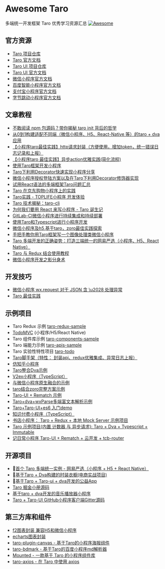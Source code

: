 # Awesome Taro

多端统一开发框架 Taro 优秀学习资源汇总 [![Awesome](https://awesome.re/badge-flat.svg)](https://awesome.re)

## 官方资源

- [Taro 项目仓库](https://github.com/NervJS/taro)
- [Taro 官方文档](http://nervjs.github.io/taro)
- [Taro UI 项目仓库](https://github.com/NervJS/taro-ui)
- [Taro UI 官方文档](https://taro-ui.aotu.io)
- [微信小程序官方文档](https://developers.weixin.qq.com/miniprogram/dev/)
- [百度智能小程序官方文档](https://smartprogram.baidu.com/docs/introduction/register/index.html)
- [支付宝小程序官方文档](https://docs.alipay.com/mini/developer/getting-started)
- [字节跳动小程序官方文档](https://microapp.bytedance.com/)

## 文章教程

* [不敢阅读 npm 包源码？带你揭秘 taro init 背后的哲学](https://juejin.im/post/5c21f4e5f265da61117a54a0)
* [从0到1构建适配不同端（微信小程序、H5、React-Native 等）的taro + dva应用](https://juejin.im/post/5bb1766d5188255c3272cdd0)
* [【小程序taro最佳实践】http请求封装（方便使用，增加token，统一错误日志记录和上报）](https://segmentfault.com/a/1190000016533592)
* [【小程序taro 最佳实践】异步action优雅实践(简化流程)](https://segmentfault.com/a/1190000016534001)
* [使用Taro框架开发小程序](https://juejin.im/post/5ba0a53af265da0ab5037234)
* [Taro下利用Decorator快速实现小程序分享](https://juejin.im/post/5b99da5d5188255c6f1e084e)
* [微信小程序授权登陆方案以及在Taro下利用Decorator修饰器实现](https://juejin.im/post/5b97a762e51d450e9649a8fd)
* [试用React语法的多端框架Taro问题汇总](https://segmentfault.com/a/1190000016247153)
* [Taro 在京东购物小程序上的实践](https://juejin.im/entry/5b987859e51d450ea2465ddd)
* [Taro实践 - TOPLIFE小程序 开发体验](https://juejin.im/post/5b3b786a6fb9a04f89780a9f)
* [Taro 技术揭秘：taro-cli](https://juejin.im/post/5b3ce041e51d45194832aaf6)
* [为何我们要用 React 来写小程序 - Taro 诞生记](https://juejin.im/post/5b30b476518825749e4a1d91)
* [GitLab-CI微信小程序进行持续集成和持续部署](https://zacksleo.github.io/2018/04/08/GitLab-CI%E5%BE%AE%E4%BF%A1%E5%B0%8F%E7%A8%8B%E5%BA%8F%E8%BF%9B%E8%A1%8C%E6%8C%81%E7%BB%AD%E9%9B%86%E6%88%90%E5%92%8C%E6%8C%81%E7%BB%AD%E9%83%A8%E7%BD%B2/)
* [使用Taro和Typescript进行小程序开发](https://zacksleo.github.io/2018/06/16/%E4%BD%BF%E7%94%A8Taro%E5%92%8CTypescript%E8%BF%9B%E8%A1%8C%E5%B0%8F%E7%A8%8B%E5%BA%8F%E5%BC%80%E5%8F%91/)
* [微信小程序及h5,基于taro，zoro最佳实践探索](https://www.jianshu.com/p/7c27dbbc080f)
* [手把手教你用Taro框架写一个图像处理类微信小程序](https://juejin.im/post/5c3c8c58f265da611a4813a9)
* [Taro 多端开发的正确姿势：打造三端统一的网易严选（小程序、H5、React Native）](https://juejin.im/post/5c6a151f518825625e4ac830)
* [Taro 与 Redux 结合使用教程](https://github.com/imageslr/taro-library#%E5%BC%95%E5%85%A5-redux)
* [微信小程序开发之影分身术](https://juejin.im/post/5c788d28e51d4560a82be8d2)

## 开发技巧

* [微信小程序 wx.request 对于 JSON 含 \u2028 处理异常](https://segmentfault.com/a/1190000015443614)
* [Taro 最佳实践](https://github.com/js-newbee/taro-best-practices)

## 示例项目

* Taro Redux 示例 [taro-redux-sample](https://github.com/NervJS/taro-redux-sample)
* [TodoMVC](https://github.com/NervJS/TodoMVC) (小程序/H5/React Native)
* Taro 组件库示例 [taro-components-sample](https://github.com/NervJS/taro-components-sample)
* Taro 端能力示例 [taro-apis-sample](https://github.com/NervJS/taro-apis-sample)
* Taro 实验性特性项目 [taro-todo](https://github.com/NervJS/taro-todo)
* [Taro脚手架（特性： 封装api、redux优雅集成、异常日志上报）](https://github.com/wsdo/taro-kit.git)
* [仿知乎小程序](https://github.com/NervJS/taro-zhihu-sample)
* [Taro整合Dva示例](https://github.com/zuoge85/taro-dva)
* [V2ex小程序（TypeScript）](https://github.com/NervJS/taro-v2ex)
* [与微信小程序原生融合的示例](https://github.com/NervJS/taro-sample-weapp)
* [taro结合zoro完整方案示例](https://github.com/FaureWu/ztaro)
* [Taro-UI + Rematch 示例](https://github.com/qwIvan/taro-demo-todolist)
* [Taro+dva+wxParse多端富文本解析示例](https://github.com/zcSkr/taro-dva-wxParse)
* [Taro+Taro-UI+es6 入门demo](https://github.com/hyyqcweb/taro-gank)
* [知识付费小程序（TypeScript）](https://github.com/SmallRuralDog/yundocs)
* [书店小程序： Taro + Redux + 本地 Mock Server 示例项目](https://github.com/imageslr/taro-library)
* [Taro 示例项目(内置 计数器 与 异步请求): Taro + Dva + Typescript + Immutable](https://github.com/didilinkin/tarojs-ts-cli)
* [记日常小程序 Taro-UI + Rematch + 云开发 + tcb-router](https://github.com/zhixiaoqiang/taroCloud)

## 开源项目

* 💯[首个 Taro 多端统一实例 - 网易严选（小程序 + H5 + React Native）](https://github.com/js-newbee/taro-yanxuan)
* 💯[基于Taro + Dva构建的时装衣橱(电商实战项目)](https://github.com/EasyTuan/taro-msparis)
* 💯[基于Taro + Taro-ui + dva开发的公益App](https://github.com/hugetiny/quit-smoking)
* [Taro 掘金小册源码](https://github.com/o2team/taro-ebook-source)
* [基于taro + dva开发的音乐播放器小程序](https://github.com/huangzhuangjia/taro-music)
* [Taro + Taro-UI GitHub小程序客户端Gitter源码](https://github.com/huangjianke/Gitter)

## 第三方库和组件

* [f2图表封装 兼容H5和微信小程序](https://github.com/xioxin/taro-f2)
* [echarts图表封装](https://github.com/WsmDyj/echarts-for-taro)
* [taro-plugin-canvas - 基于Taro的小程序海报组件](https://github.com/chuyun/taro-plugin-canvas)
* [taro-bdmark - 基于Taro的百度小程序md解析器](https://github.com/guozimo/taro-bdMark)
* [Mounted - 一款基于 Taro 的小程序组件库](https://github.com/fjc0k/mounted)
* [taro-axios - 在 Taro 中使用 axios](https://github.com/fjc0k/taro-axios)
